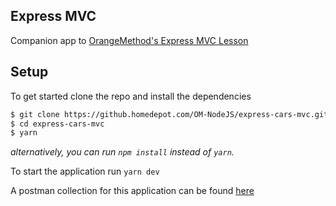 ## Express MVC

Companion app to [OrangeMethod's Express MVC Lesson](https://pages.github.homedepot.com/om-labs/express-intro/express-mvc-no-db.html)

## Setup

To get started clone the repo and install the dependencies

```bash
$ git clone https://github.homedepot.com/OM-NodeJS/express-cars-mvc.git
$ cd express-cars-mvc
$ yarn
```

_alternatively, you can run `npm install` instead of `yarn`._

To start the application run `yarn dev`

A postman collection for this application can be found [here](https://www.getpostman.com/collections/9805bd264b43bebfca86)
